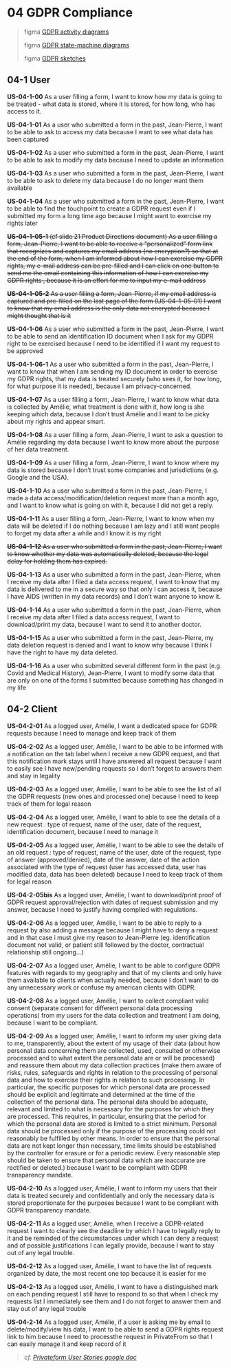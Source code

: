 # 04 GDPR Compliance

> figma [GDPR activity diagrams](https://www.figma.com/file/o35QBM1F9Twf4FAELBvyWh/PF-GDPR-Activity-Diagrams)
>
> figma [GDPR state-machine diagrams](https://www.figma.com/file/a0dCY1rYBHSiyoyq8ABXIi/PF-GDPR-State-diagrams)
>
> figma [GDPR sketches](https://www.figma.com/file/dkfknQnwNhCTGOMgIPjayx/PF-GDPR-Sketches)

## 04-1 User

**US-04-1-00** As a user filling a form, I want to know how my data is going to be treated - what data is stored, where it is stored, for how long, who has access to it.

**US-04-1-01** As a user who submitted a form in the past, Jean-Pierre, I want to be able to ask to access my data because I want to see what data has been captured 

**US-04-1-02** As a user who submitted a form in the past, Jean-Pierre, I want to be able to ask to modify my data because I need to update an information

**US-04-1-03** As a user who submitted a form in the past, Jean-Pierre, I want to be able to ask to delete my data because I do no longer want them available 

**US-04-1-04** As a user who submitted a form in the past, Jean-Pierre, I want to be able to find the touchpoint to create a GDPR request even if I submitted my form a long time ago because I might want to exercise my rights later

~~**US-04-1-05-1** (cf slide 21 Product Directions document) As a user filling a form, Jean-Pierre, I want to be able to receive a “personalized” form link that recognizes and captures my email address (no encryption?) so that at the end of the form, when I am informed about how I can exercise my GDPR rights, my e-mail address can be pre-filled and I can click on one button to send me the email containing this information of how I can exercise my GDPR rights , because it is an effort for me to input my e-mail address~~

~~**US-04-1-05-2** As a user filling a form, Jean-Pierre, if my email address is captured and pre-filled on the last page of the form (US-04-1-05-01) I want to know that my email address is the only data not encrypted because I might thought that is it~~

**US-04-1-06** As a user who submitted a form in the past, Jean-Pierre, I want to be able to send an identification ID document when I ask for my GDPR right to be exercised because I need to be identified if I want my request to be approved

**US-04-1-06-1** As a user who submitted a form in the past, Jean-Pierre, I want to know that when I am sending my ID document in order to exercise my GDPR rights, that my data is treated securely (who sees it, for how long, for what purpose it is needed), because I am privacy-concerned.

**US-04-1-07** As a user filling a form, Jean-Pierre, I want to know what data is collected by Amélie, what treatment is done with it, how long is she keeping which data, because I don’t trust Amélie and I want to be picky about my rights and appear smart.

**US-04-1-08** As a user filling a form, Jean-Pierre, I want to ask a question to Amélie regarding my data because I want to know more about the purpose of her data treatment.

**US-04-1-09** As a user filling a form, Jean-Pierre, I want to know where my data is stored because I don’t trust some companies and jurisdictions (e.g. Google and the USA).

**US-04-1-10** As a user who submitted a form in the past, Jean-Pierre, I made a data access/modification/deletion request more than a month ago, and I want to know what is going on with it, because I did not get a reply.

**US-04-1-11** As a user filling a form, Jean-Pierre, I want to know when my data will be deleted if I do nothing because I am lazy and I still want people to forget my data after a while and I know it is my right

~~**US-04-1-12** As a user who submitted a form in the past, Jean-Pierre, I want to know whether my data was automatically deleted, because the legal delay for holding them has expired.~~

**US-04-1-13** As a user who submitted a form in the past, Jean-Pierre, when I receive my data after I filed a data access request, I want to know that my data is delivered to me in a secure way so that only I can access it, because I have AIDS (written in my data records) and I don’t want anyone to know it.

**US-04-1-14** As a user who submitted a form in the past, Jean-Pierre, when I receive my data after I filed a data access request, I want to download/print my data, because I want to send it to another doctor.

**US-04-1-15** As a user who submitted a form in the past, Jean-Pierre, my data deletion request is denied and I want to know why because I think I have the right to have my data deleted.

**US-04-1-16** As a user who submitted several different form in the past (e.g. Covid and Medical History), Jean-Pierre, I want to modify some data that are only on one of the forms I submitted because something has changed in my life 


## 04-2 Client

**US-04-2-01** As a logged user, Amélie, I want a dedicated space for GDPR requests because I need to manage and keep track of them

**US-04-2-02** As a logged user, Amélie, I want to be able to be informed with a notification on the tab label when I receive a new GDPR request, and that this notification mark stays until I have answered all request because I want to easily see I have new/pending requests so I don’t forget to answers them and stay in legality

**US-04-2-03** As a logged user, Amélie, I want to be able to see the list of all the GDPR requests (new ones and processed one) because I need to keep track of them for legal reason

**US-04-2-04** As a logged user, Amélie, I want to able to see the details of a new request : type of request, name of the user, date of the request, identification document, because I need to manage it 

**US-04-2-05** As a logged user, Amélie, I want to be able to see the details of an old request : type of request, name of the user, date of the request, type of answer (approved/denied), date of the answer, date of the action associated with the type of request (user has accessed data, user has modified data, data has been deleted) because I need to keep track of them for legal reason

**US-04-2-05bis** As a logged user, Amélie, I want to download/print proof of GDPR request approval/rejection with dates of request submission and my answer, because I need to justify having complied with regulations.

**US-04-2-06** As a logged user, Amélie, I want to be able to reply to a request by also adding a message because I might have to deny a request and in that case i must give my reason to Jean-Pierre (eg. identification document not valid, or patient still followed by the doctor, contractual relationship still ongoing…)

**US-04-2-07** As a logged user, Amélie, I want to be able to configure GDPR features with regards to my geography and that of my clients and only have them available to clients when actually needed, because I don’t want to do any unnecessary work or confuse my american clients with GDPR.

**US-04-2-08** As a logged user, Amélie, I want to collect compliant valid consent (separate consent for different personal data processing operations) from my users for the data collection and treatment I am doing, because I want to be compliant.

**US-04-2-09** As a logged user, Amélie, I want to inform my user giving data to me, transparently, about the extent of my usage of their data (about how personal data concerning them are collected, used, consulted or otherwise processed and to what extent the personal data are or will be processed) and reassure them about my data collection practices (make them aware of risks, rules, safeguards and rights in relation to the processing of personal data and how to exercise their rights in relation to such processing. In particular, the specific purposes for which personal data are processed should be explicit and legitimate and determined at the time of the collection of the personal data. The personal data should be adequate, relevant and limited to what is necessary for the purposes for which they are processed. This requires, in particular, ensuring that the period for which the personal data are stored is limited to a strict minimum. Personal data should be processed only if the purpose of the processing could not reasonably be fulfilled by other means. In order to ensure that the personal data are not kept longer than necessary, time limits should be established by the controller for erasure or for a periodic review. Every reasonable step should be taken to ensure that personal data which are inaccurate are rectified or deleted.) because I want to be compliant with GDPR transparency mandate.

**US-04-2-10** As a logged user, Amélie, I want to inform my users that their data is treated securely and confidentially and only the necessary data is stored proportionate for the purposes because I want to be compliant with GDPR transparency mandate.

**US-04-2-11** As a logged user, Amélie, when I receive a GDPR-related request I want to clearly see the deadline by which I have to legally reply to it and be reminded of the circumstances under which I can deny a request and of possible justifications I can legally provide, because I want to stay out of any legal trouble.

**US-04-2-12** As a logged user, Amélie, I want to have the list of requests organized by date, the most recent one top because it is easier for me

**US-04-2-13** As a logged user, Amélie, I want to have a distinguished mark on each pending request I still have to respond to so that when I check my requests list I immediately see them and I do not forget to answer them and stay out of any legal trouble

**US-04-2-14** As a logged user, Amélie, if a user is asking me by email to delete/modify/view his data, I want to be able to send a GDPR rights request link to him because I need to processthe request in PrivateFrom so that I can easily manage it and keep record of it

> _cf. [Privateform User Stories google doc](https://docs.google.com/document/d/1-_iVgamjIm0aH-txl2aVDIfSNRuwS-agKf74G1q1KRk/edit#heading=h.nblpfijw6qyc)_
